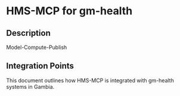 # HMS-MCP for gm-health

## Description

Model-Compute-Publish

## Integration Points

This document outlines how HMS-MCP is integrated with gm-health systems in Gambia.
